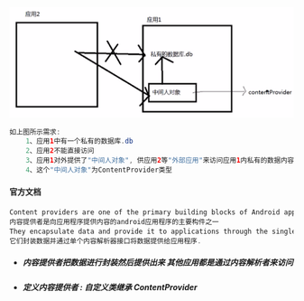 ![](/assets/内容提供者原理.png)

```java
如上图所示需求:
    1、应用1中有一个私有的数据库.db
    2、应用2不能直接访问
    3、应用1对外提供了"中间人对象", 供应用2等"外部应用"来访问应用1内私有的数据内容
    4、这个"中间人对象"为ContentProvider类型
```

#### 官方文档

```java
Content providers are one of the primary building blocks of Android applications, providing content to applications. 
内容提供者是向应用程序提供内容的android应用程序的主要构件之一
They encapsulate data and provide it to applications through the single ContentResolver interface. 
它们封装数据并通过单个内容解析器接口将数据提供给应用程序.
```

* ##### 内容提供者把数据进行封装然后提供出来 其他应用都是通过内容解析者来访问
* ##### 定义内容提供者 : 自定义类继承 ContentProvider



